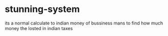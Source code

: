 # stunning-system
its a normal calculate to indian money of bussiness mans to find how much money the losted in indian taxes
